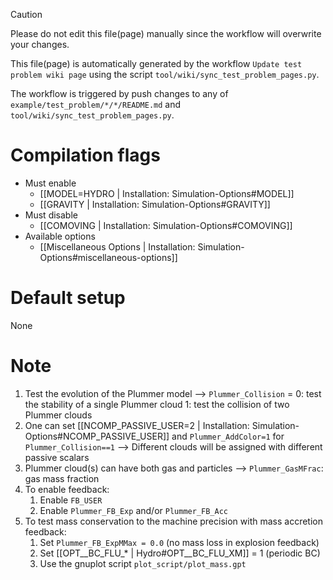 > [!CAUTION]
> Please do not edit this file(page) manually since the workflow will overwrite your changes.
>
> This file(page) is automatically generated by the workflow `Update test problem wiki page` using the script `tool/wiki/sync_test_problem_pages.py`.
>
> The workflow is triggered by push changes to any of `example/test_problem/*/*/README.md` and `tool/wiki/sync_test_problem_pages.py`.


# Compilation flags
- Must enable
   - [[MODEL=HYDRO | Installation: Simulation-Options#MODEL]]
   - [[GRAVITY | Installation: Simulation-Options#GRAVITY]]
- Must disable
   - [[COMOVING | Installation: Simulation-Options#COMOVING]]
- Available options
   - [[Miscellaneous Options | Installation: Simulation-Options#miscellaneous-options]]


# Default setup
None


# Note
1. Test the evolution of the Plummer model
   --> `Plummer_Collision` = 0: test the stability of a single Plummer cloud
                             1: test the collision of two Plummer clouds
2. One can set [[NCOMP_PASSIVE_USER=2 | Installation: Simulation-Options#NCOMP_PASSIVE_USER]]
   and `Plummer_AddColor=1` for `Plummer_Collision==1`
   --> Different clouds will be assigned with different passive scalars
3. Plummer cloud(s) can have both gas and particles
   --> `Plummer_GasMFrac`: gas mass fraction
4. To enable feedback:
   1. Enable `FB_USER`
   2.  Enable `Plummer_FB_Exp` and/or `Plummer_FB_Acc`
5. To test mass conservation to the machine precision with mass accretion feedback:
   1. Set `Plummer_FB_ExpMMax = 0.0` (no mass loss in explosion feedback)
   2. Set [[OPT__BC_FLU_* | Hydro#OPT__BC_FLU_XM]] = 1 (periodic BC)
   3. Use the gnuplot script `plot_script/plot_mass.gpt`
